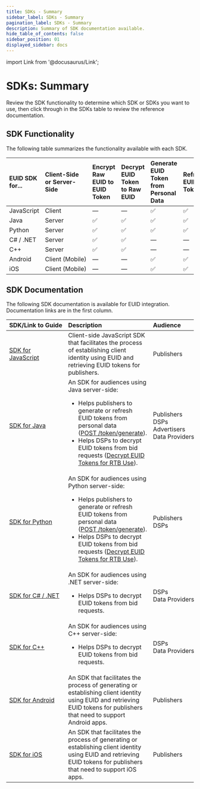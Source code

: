 ```yaml
---
title: SDKs - Summary
sidebar_label: SDKs - Summary
pagination_label: SDKs - Summary
description: Summary of SDK documentation available.
hide_table_of_contents: false
sidebar_position: 01
displayed_sidebar: docs
---
```


import Link from '@docusaurus/Link';

# SDKs: Summary

Review the SDK functionality to determine which SDK or SDKs you want to use, then click through in the SDKs table to review the reference documentation.

## SDK Functionality

The following table summarizes the functionality available with each SDK.

| EUID SDK for... | Client-Side or Server-Side | Encrypt Raw EUID to EUID Token | Decrypt EUID Token to Raw EUID | Generate EUID Token from Personal Data | Refresh EUID Token | Map Personal Data to Raw EUIDs | Monitor Rotated Salt Buckets |
| :--- | :--- | :--- | :--- | :--- | :--- | :--- | :--- |
|JavaScript | Client| &#8212; | &#8212; | &#9989; | &#9989; | &#8212; | &#8212; |
|Java | Server | &#9989; | &#9989; | &#9989; | &#9989; | &#9989; | &#8212; |
|Python | Server | &#9989; | &#9989; | &#9989; | &#9989; | &#9989; | &#9989; |
|C# / .NET | Server | &#9989; | &#9989; | &#8212; | &#8212; | &#8212; | &#8212; |
|C++ | Server | &#9989; | &#9989; | &#8212; | &#8212; | &#8212; | &#8212; |
|Android | Client&nbsp;(Mobile) | &#8212; | &#8212; | &#9989; | &#9989; | &#8212; | &#8212; |
|iOS | Client (Mobile)| &#8212; | &#8212; | &#9989;| &#9989; |&#8212; | &#8212; |

<!-- &#9989; = Supported | &#8212; = Not Supported -->

## SDK Documentation

The following SDK documentation is available for EUID integration. Documentation links are in the first column.

| SDK/Link&nbsp;to&nbsp;Guide | Description | Audience
| :--- | :--- | :--- |
| [SDK for JavaScript](sdk-ref-javascript.md) | Client-side JavaScript SDK that facilitates the process of establishing client identity using EUID and retrieving EUID tokens for publishers. | Publishers |
| [SDK for Java](sdk-ref-java.md) | An SDK for audiences using Java server-side:<ul><li>Helps publishers to generate or refresh EUID tokens from <Link href="../ref-info/glossary-uid#gl-personal-data">personal data</Link> ([POST&nbsp;/token/generate](../endpoints/post-token-generate)).</li><li>Helps DSPs to decrypt EUID tokens from bid requests ([Decrypt EUID Tokens for RTB Use](guides/dsp-guide.md#decrypt-euid-tokens-for-rtb-use)).</li></ul> | Publishers<br/>DSPs<br/>Advertisers<br/>Data&nbsp;Providers |
| [SDK for Python](sdk-ref-python.md) | An SDK for audiences using Python server-side:<ul><li>Helps publishers to generate or refresh EUID tokens from personal data ([POST&nbsp;/token/generate](../endpoints/post-token-generate)).</li><li>Helps DSPs to decrypt EUID tokens from bid requests ([Decrypt EUID Tokens for RTB Use](../guides/dsp-guide.md#decrypt-euid-tokens-for-rtb-use)).</li></ul> | Publishers<br/>DSPs |
| [SDK for C# / .NET](sdk-ref-csharp-dotnet.md) | An SDK for audiences using .NET server-side:<ul><li>Helps DSPs to decrypt EUID tokens from bid requests.</li></ul> | DSPs<br/>Data Providers |
| [SDK for C++](sdk-ref-cplusplus.md) | An SDK for audiences using C++ server-side:<ul><li>Helps DSPs to decrypt EUID tokens from bid requests.</li></ul> | DSPs<br/>Data Providers |
| [SDK for Android](sdk-ref-android.md) |An SDK that facilitates the process of generating or establishing client identity using EUID and retrieving EUID tokens for publishers that need to support Android apps. | Publishers |
| [SDK for iOS](sdk-ref-ios.md) | An SDK that facilitates the process of generating or establishing client identity using EUID and retrieving EUID tokens for publishers that need to support iOS apps. | Publishers |
